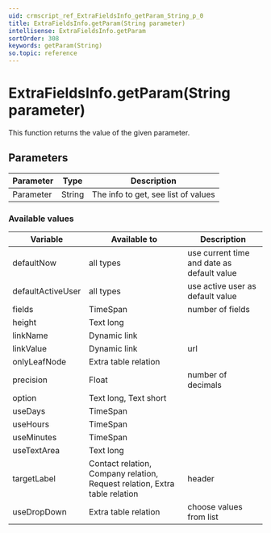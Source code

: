 ```yaml
---
uid: crmscript_ref_ExtraFieldsInfo_getParam_String_p_0
title: ExtraFieldsInfo.getParam(String parameter)
intellisense: ExtraFieldsInfo.getParam
sortOrder: 308
keywords: getParam(String)
so.topic: reference
---
```


# ExtraFieldsInfo.getParam(String parameter)

This function returns the value of the given parameter.

## Parameters

| Parameter | Type | Description |
|---|---|---|
| Parameter | String | The info to get, see list of values |

### Available values

| Variable | Available to | Description |
|---|---|---|
| defaultNow | all types | use current time and date as default value |
| defaultActiveUser | all types |use active user as default value |
| fields | TimeSpan | number of fields |
| height | Text long | |
| linkName | Dynamic link | |
| linkValue | Dynamic link | url |
| onlyLeafNode | Extra table relation | |
| precision | Float | number of decimals |
| option | Text long, Text short | |
| useDays | TimeSpan | |
| useHours | TimeSpan | |
| useMinutes | TimeSpan | |
| useTextArea | Text long | |
| targetLabel | Contact relation, Company relation, Request relation, Extra table relation | header |
| useDropDown | Extra table relation| choose values from list |